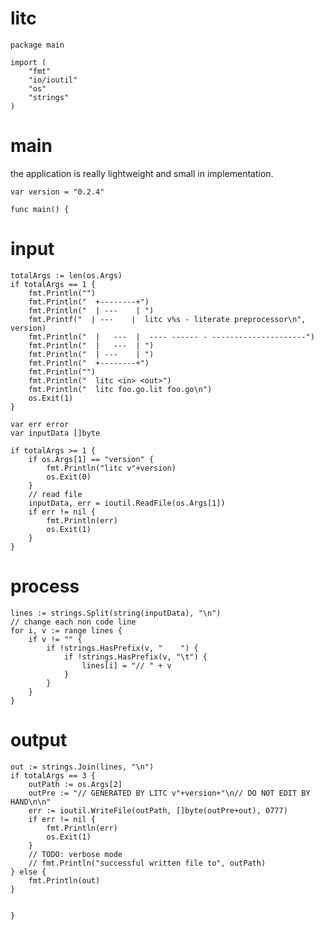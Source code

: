 # litc


	package main

	import (
		"fmt"
		"io/ioutil"
		"os"
		"strings"
	)

# main

the application is really lightweight and small in implementation.

	var version = "0.2.4"

	func main() {

# input

	totalArgs := len(os.Args)
	if totalArgs == 1 {
		fmt.Println("")
		fmt.Println("  +--------+")
		fmt.Println("  | ---    | ")
		fmt.Printf("  | ---    |  litc v%s - literate preprocessor\n", version)
		fmt.Println("  |   ---  |  ---- ------ - ---------------------")
		fmt.Println("  |   ---  | ")
		fmt.Println("  | ---    | ")
		fmt.Println("  +--------+")
		fmt.Println("")
		fmt.Println("  litc <in> <out>")
		fmt.Println("  litc foo.go.lit foo.go\n")
		os.Exit(1)
	}

	var err error
	var inputData []byte

	if totalArgs >= 1 {
		if os.Args[1] == "version" {
			fmt.Println("litc v"+version)
			os.Exit(0)
		}
		// read file
		inputData, err = ioutil.ReadFile(os.Args[1])
		if err != nil {
			fmt.Println(err)
			os.Exit(1)
		}
	}

# process

	lines := strings.Split(string(inputData), "\n")
	// change each non code line
	for i, v := range lines {
		if v != "" {
			if !strings.HasPrefix(v, "    ") {
				if !strings.HasPrefix(v, "\t") {
					lines[i] = "// " + v
				}
			}
		}
	}

# output

	out := strings.Join(lines, "\n")
	if totalArgs == 3 {
		outPath := os.Args[2]
		outPre := "// GENERATED BY LITC v"+version+"\n// DO NOT EDIT BY HAND\n\n"
		err := ioutil.WriteFile(outPath, []byte(outPre+out), 0777)
		if err != nil {
			fmt.Println(err)
			os.Exit(1)
		}
		// TODO: verbose mode
		// fmt.Println("successful written file to", outPath)
	} else {
		fmt.Println(out)
	}


	}
